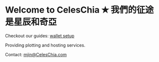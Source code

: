 # Welcome to CelesChia ✭ 我們的征途是星辰和奇亞

Checkout our  guides: [wallet setup](/set_up/)

Providing plotting and hosting services. 

Contact: mjin@CelesChia.com

